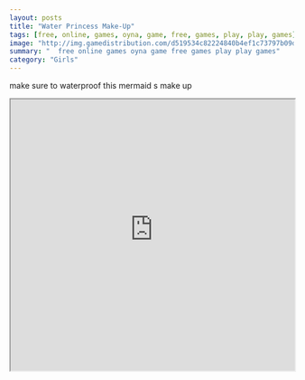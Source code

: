 ```yaml
---
layout: posts
title: "Water Princess Make-Up"
tags: [free, online, games, oyna, game, free, games, play, play, games]
image: "http://img.gamedistribution.com/d519534c82224840b4ef1c73797b09d5.jpg"
summary: "  free online games oyna game free games play play games"
category: "Girls"
---
```


make sure to waterproof this mermaid s make up

<iframe width="100%" height="480px;" src="http://flash.gamedistribution.com?game=d519534c82224840b4ef1c73797b09d5"></iframe>